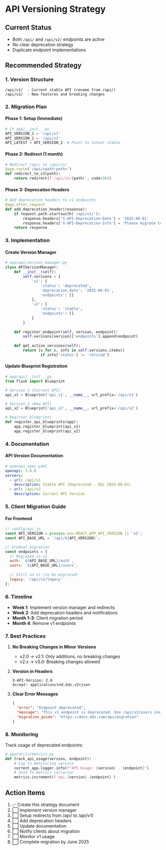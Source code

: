 # API Versioning Strategy

## Current Status
- Both `/api/` and `/api/v2/` endpoints are active
- No clear deprecation strategy
- Duplicate endpoint implementations

## Recommended Strategy

### 1. Version Structure
```
/api/v1/  - Current stable API (rename from /api/)
/api/v2/  - New features and breaking changes
```

### 2. Migration Plan

#### Phase 1: Setup (Immediate)
```python
# In app/__init__.py
API_VERSION_1 = '/api/v1'
API_VERSION_2 = '/api/v2'
API_LATEST = API_VERSION_2  # Point to latest stable
```

#### Phase 2: Redirect (1 month)
```python
# Redirect /api/ to /api/v1/
@app.route('/api/<path:path>')
def redirect_to_v1(path):
    return redirect(f'/api/v1/{path}', code=301)
```

#### Phase 3: Deprecation Headers
```python
# Add deprecation headers to v1 endpoints
@app.after_request
def add_deprecation_header(response):
    if request.path.startswith('/api/v1/'):
        response.headers['X-API-Deprecation-Date'] = '2025-06-01'
        response.headers['X-API-Deprecation-Info'] = 'Please migrate to /api/v2/'
    return response
```

### 3. Implementation

#### Create Version Manager
```python
# app/api/version_manager.py
class APIVersionManager:
    def __init__(self):
        self.versions = {
            'v1': {
                'status': 'deprecated',
                'deprecation_date': '2025-06-01',
                'endpoints': []
            },
            'v2': {
                'status': 'stable',
                'endpoints': []
            }
        }
    
    def register_endpoint(self, version, endpoint):
        self.versions[version]['endpoints'].append(endpoint)
    
    def get_active_versions(self):
        return [v for v, info in self.versions.items() 
                if info['status'] != 'retired']
```

#### Update Blueprint Registration
```python
# app/api/__init__.py
from flask import Blueprint

# Version 1 (Current API)
api_v1 = Blueprint('api_v1', __name__, url_prefix='/api/v1')

# Version 2 (New API)
api_v2 = Blueprint('api_v2', __name__, url_prefix='/api/v2')

# Register blueprints
def register_api_blueprints(app):
    app.register_blueprint(api_v1)
    app.register_blueprint(api_v2)
```

### 4. Documentation

#### API Version Documentation
```yaml
# openapi_spec.yaml
openapi: 3.0.0
servers:
  - url: /api/v1
    description: Stable API (Deprecated - EOL 2025-06-01)
  - url: /api/v2
    description: Current API Version
```

### 5. Client Migration Guide

#### For Frontend
```javascript
// config/api.js
const API_VERSION = process.env.REACT_APP_API_VERSION || 'v2';
const API_BASE_URL = `/api/${API_VERSION}`;

// Gradual migration
const endpoints = {
  // Migrated to v2
  auth: `${API_BASE_URL}/auth`,
  users: `${API_BASE_URL}/users`,
  
  // Still on v1 (to be migrated)
  legacy: '/api/v1/legacy'
};
```

### 6. Timeline

- **Week 1**: Implement version manager and redirects
- **Week 2**: Add deprecation headers and notifications
- **Month 1-3**: Client migration period
- **Month 4**: Remove v1 endpoints

### 7. Best Practices

1. **No Breaking Changes in Minor Versions**
   - v2.0 → v2.1: Only additions, no breaking changes
   - v2.x → v3.0: Breaking changes allowed

2. **Version in Headers**
   ```
   X-API-Version: 2.0
   Accept: application/vnd.bdc.v2+json
   ```

3. **Clear Error Messages**
   ```json
   {
     "error": "Endpoint deprecated",
     "message": "This v1 endpoint is deprecated. Use /api/v2/users instead",
     "migration_guide": "https://docs.bdc.com/api/migration"
   }
   ```

### 8. Monitoring

Track usage of deprecated endpoints:
```python
# app/utils/metrics.py
def track_api_usage(version, endpoint):
    # Log to monitoring service
    current_app.logger.info(f"API Usage: {version} - {endpoint}")
    # Send to metrics collector
    metrics.increment(f'api.{version}.{endpoint}')
```

## Action Items
1. ✅ Create this strategy document
2. ⬜ Implement version manager
3. ⬜ Setup redirects from /api/ to /api/v1/
4. ⬜ Add deprecation headers
5. ⬜ Update documentation
6. ⬜ Notify clients about migration
7. ⬜ Monitor v1 usage
8. ⬜ Complete migration by June 2025